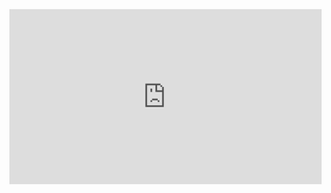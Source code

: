 <iframe width="560" height="315" src="https://www.youtube.com/embed/D5SHQqJjRSs" title="YouTube video player" frameborder="0" allow="accelerometer; autoplay; clipboard-write; encrypted-media; gyroscope; picture-in-picture" allowfullscreen></iframe>
